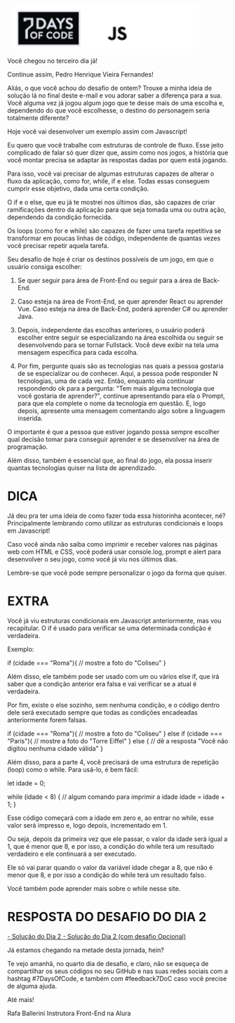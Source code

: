 <p align="center">
  <img height="100" src="https://github.com/PedrohvFernandes/7daysofcode/blob/main/screenshot/Layout.png">
  &nbsp;&nbsp;&nbsp;&nbsp;&nbsp;&nbsp;&nbsp;&nbsp;&nbsp;&nbsp;&nbsp;&nbsp;&nbsp;
</p>

Você chegou no terceiro dia já!

Continue assim, Pedro Henrique Vieira Fernandes!

Aliás, o que você achou do desafio de ontem? Trouxe a minha ideia de solução lá no final deste e-mail e vou adorar saber a diferença para a sua.
Você alguma vez já jogou algum jogo que te desse mais de uma escolha e, dependendo do que você escolhesse, o destino do personagem seria totalmente diferente?

Hoje você vai desenvolver um exemplo assim com Javascript!

Eu quero que você trabalhe com estruturas de controle de fluxo. Esse jeito complicado de falar só quer dizer que, assim como nos jogos, a história que você montar precisa se adaptar às respostas dadas por quem está jogando.

Para isso, você vai precisar de algumas estruturas capazes de alterar o fluxo da aplicação, como for, while, if e else. Todas essas conseguem cumprir esse objetivo, dada uma certa condição.

O if e o else, que eu já te mostrei nos últimos dias, são capazes de criar ramificações dentro da aplicação para que seja tomada uma ou outra ação, dependendo da condição fornecida.

Os loops (como for e while) são capazes de fazer uma tarefa repetitiva se transformar em poucas linhas de código, independente de quantas vezes você precisar repetir aquela tarefa.

Seu desafio de hoje é criar os destinos possíveis de um jogo, em que o usuário consiga escolher:

1. Se quer seguir para área de Front-End ou seguir para a área de Back-End.

2. Caso esteja na área de Front-End, se quer aprender React ou aprender Vue. Caso esteja na área de Back-End, poderá aprender C# ou aprender Java.

3. Depois, independente das escolhas anteriores, o usuário poderá escolher entre seguir se especializando na área escolhida ou seguir se desenvolvendo para se tornar Fullstack. Você deve exibir na tela uma mensagem específica para cada escolha.

4. Por fim, pergunte quais são as tecnologias nas quais a pessoa gostaria de se especializar ou de conhecer. Aqui, a pessoa pode responder N tecnologias, uma de cada vez. Então, enquanto ela continuar respondendo ok para a pergunta: "Tem mais alguma tecnologia que você gostaria de aprender?", continue apresentando para ela o Prompt, para que ela complete o nome da tecnologia em questão. E, logo depois, apresente uma mensagem comentando algo sobre a linguagem inserida.

O importante é que a pessoa que estiver jogando possa sempre escolher qual decisão tomar para conseguir aprender e se desenvolver na área de programação.

Além disso, também é essencial que, ao final do jogo, ela possa inserir quantas tecnologias quiser na lista de aprendizado.

# DICA
Já deu pra ter uma ideia de como fazer toda essa historinha acontecer, né? Principalmente lembrando como utilizar as estruturas condicionais e loops em Javascript!

Caso você ainda não saiba como imprimir e receber valores nas páginas web com HTML e CSS, você poderá usar console.log, prompt e alert para desenvolver o seu jogo, como você já viu nos últimos dias.

Lembre-se que você pode sempre personalizar o jogo da forma que quiser.

# EXTRA
Você já viu estruturas condicionais em Javascript anteriormente, mas vou recapitular. O if é usado para verificar se uma determinada condição é verdadeira.

Exemplo:

if (cidade === "Roma"){
    // mostre a foto do "Coliseu"
}

Além disso, ele também pode ser usado com um ou vários else if, que irá saber que a condição anterior era falsa e vai verificar se a atual é verdadeira.

Por fim, existe o else sozinho, sem nenhuma condição, e o código dentro dele será executado sempre que todas as condições encadeadas anteriormente forem falsas.

if (cidade === "Roma"){
    // mostre a foto do "Coliseu"
}
else if (cidade === "Paris"){
    // mostre a foto do "Torre Eiffel"
}
else {
    // dê a resposta "Você não digitou nenhuma cidade válida"
}

Além disso, para a parte 4, você precisará de uma estrutura de repetição (loop) como o while. Para usá-lo, é bem fácil:

let idade = 0;

while (idade < 8) {
    // algum comando para imprimir a idade
    idade = idade + 1;
}

Esse código começará com a idade em zero e, ao entrar no while, esse valor será impresso e, logo depois, incrementado em 1.

Ou seja, depois da primeira vez que ele passar, o valor da idade será igual a 1, que é menor que 8, e por isso, a condição do while terá um resultado verdadeiro e ele continuará a ser executado.

Ele só vai parar quando o valor da variável idade chegar a 8, que não é menor que 8, e por isso a condição do while terá um resultado falso.

Você também pode aprender mais sobre o while nesse site.

# RESPOSTA DO DESAFIO DO DIA 2
<a href='https://gist.github.com/fabriciocarraro/bc662a319215f1d2695444cba564ca5a?utm_source=ActiveCampaign&utm_medium=email&utm_content=%237DaysOfCode+-+Lógica+JS+3%2F7%3A+Fluxo+de+decisão&utm_campaign=%5BALURA+%237days+Of+Code%5D+%28Lógica+de+Programação+-+JavaScript%29+Dia+3%3A+Fluxo+de+decisão'>  
- Solução do Dia 2 
</a>

<a href='https://gist.github.com/fabriciocarraro/7a5279e57be481f990ae54daeb077078?utm_source=ActiveCampaign&utm_medium=email&utm_content=%237DaysOfCode+-+Lógica+JS+3%2F7%3A+Fluxo+de+decisão&utm_campaign=%5BALURA+%237days+Of+Code%5D+%28Lógica+de+Programação+-+JavaScript%29+Dia+3%3A+Fluxo+de+decisão'>
- Solução do Dia 2 (com desafio Opcional)
</a>

Já estamos chegando na metade desta jornada, hein?

Te vejo amanhã, no quarto dia de desafio, e claro, não se esqueça de compartilhar os seus códigos no seu GitHub e nas suas redes sociais com a hashtag #7DaysOfCode, e também com #feedback7DoC caso você precise de alguma ajuda.

Até mais!

Rafa Ballerini
Instrutora Front-End na Alura